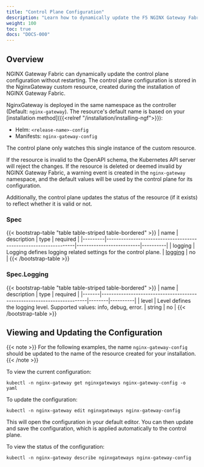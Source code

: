 ```yaml
---
title: "Control Plane Configuration"
description: "Learn how to dynamically update the F5 NGINX Gateway Fabric control plane configuration."
weight: 100
toc: true
docs: "DOCS-000"
---
```


## Overview

NGINX Gateway Fabric can dynamically update the control plane configuration without restarting. The control plane configuration is stored in the NginxGateway custom resource, created during the installation of NGINX Gateway Fabric.

NginxGateway is deployed in the same namespace as the controller (Default: `nginx-gateway`). The resource's default name is based on your [installation method]({{<relref "/installation/installing-ngf">}}):

- Helm: `<release-name>-config`
- Manifests: `nginx-gateway-config`

The control plane only watches this single instance of the custom resource. 

If the resource is invalid to the OpenAPI schema, the Kubernetes API server will reject the changes. If the resource is deleted or deemed invalid by NGINX Gateway Fabric, a warning event is created in the `nginx-gateway` namespace, and the default values will be used by the control plane for its configuration. 

Additionally, the control plane updates the status of the resource (if it exists) to reflect whether it is valid or not.

### Spec

{{< bootstrap-table "table table-striped table-bordered" >}}
| name    | description                                                     | type                     | required |
|---------|-----------------------------------------------------------------|--------------------------|----------|
| logging | Logging defines logging related settings for the control plane. | [logging](#speclogging) | no       |
{{< /bootstrap-table >}}

### Spec.Logging

{{< bootstrap-table "table table-striped table-bordered" >}}
| name  | description                                                            | type   | required |
|-------|------------------------------------------------------------------------|--------|----------|
| level | Level defines the logging level. Supported values: info, debug, error. | string | no       |
{{< /bootstrap-table >}}

## Viewing and Updating the Configuration

{{< note >}} For the following examples, the name `nginx-gateway-config` should be updated to the name of the resource created for your installation. {{< /note >}}

To view the current configuration:

```shell
kubectl -n nginx-gateway get nginxgateways nginx-gateway-config -o yaml
```

To update the configuration:

```shell
kubectl -n nginx-gateway edit nginxgateways nginx-gateway-config
```

This will open the configuration in your default editor. You can then update and save the configuration, which is applied automatically to the control plane.

To view the status of the configuration:

```shell
kubectl -n nginx-gateway describe nginxgateways nginx-gateway-config
```

